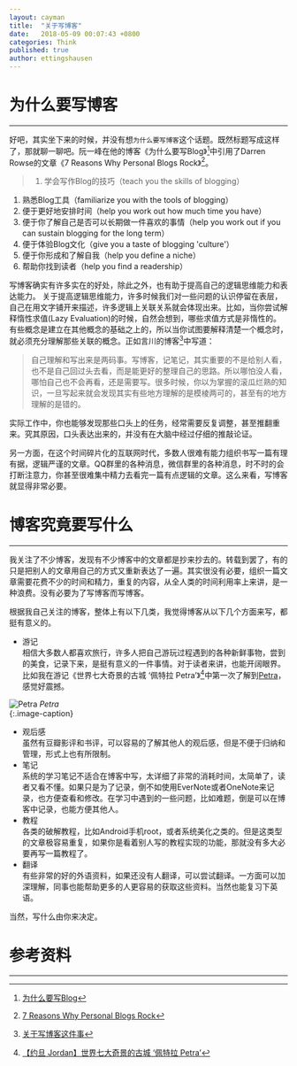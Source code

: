 ```yaml
---
layout: cayman
title:  "关于写博客"
date:   2018-05-09 00:07:43 +0800
categories: Think
published: true
author: ettingshausen
--- 
```


# 为什么要写博客
----

好吧，其实坐下来的时候，并没有想`为什么要写博客`这个话题。既然标题写成这样了，那就聊一聊吧。阮一峰在他的博客《为什么要写Blog》[^why_i_keep_blogging]中引用了Darren Rowse的文章《7 Reasons Why Personal Blogs Rock》[^7_reason]。
> 1. 学会写作Blog的技巧（teach you the skills of blogging）
1. 熟悉Blog工具（familiarize you with the tools of blogging）
1. 便于更好地安排时间（help you work out how much time you have）
1. 便于你了解自己是否可以长期做一件喜欢的事情（help you work out if you can sustain blogging for the long term）
1. 便于体验Blog文化（give you a taste of blogging 'culture'）
1. 便于你形成和了解自我（help you define a niche）
1. 帮助你找到读者（help you find a readership）

写博客确实有许多实在的好处，除此之外，也有助于提高自己的逻辑思维能力和表达能力。 
关于提高逻辑思维能力，许多时候我们对一些问题的认识停留在表层，自己在用文字铺开来描述，许多逻辑上关联关系就会体现出来。比如，当你尝试解释惰性求值(Lazy Evaluation)的时候，自然会想到，哪些求值方式是非惰性的。有些概念是建立在其他概念的基础之上的，所以当你试图要解释清楚一个概念时，就必须充分理解那些关联的概念。正如言川的博客[^lihongxun945]中写道：
> 自己理解和写出来是两码事。写博客，记笔记，其实重要的不是给别人看，也不是自己回过头去看，而是能更好的整理自己的思路。所以哪怕没人看，哪怕自己也不会再看，还是需要写。很多时候，你以为掌握的滚瓜烂熟的知识，一旦写起来就会发现其实有些地方理解的是模棱两可的，甚至有的地方理解的是错的。

实际工作中，你也能够发现那些口头上的任务，经常需要反复调整，甚至推翻重来。究其原因，口头表达出来的，并没有在大脑中经过仔细的推敲论证。

另一方面，在这个时间碎片化的互联网时代，多数人很难有能力组织书写一篇有理有据，逻辑严谨的文章。QQ群里的各种消息，微信群里的各种消息，时不时的会打断注意力，你甚至很难集中精力去看完一篇有点逻辑的文章。这么来看，写博客就显得非常必要。



# 博客究竟要写什么
---

我关注了不少博客，发现有不少博客中的文章都是抄来抄去的。转载到罢了，有的只是把别人的文章用自己的方式又重新表达了一遍。其实很没有必要，组织一篇文章需要花费不少的时间和精力，重复的内容，从全人类的时间利用率上来讲，是一种浪费。没有必要为了写博客而写博客。

根据我自己关注的博客，整体上有以下几类，我觉得博客从以下几个方面来写，都挺有意义的。
* 游记  
     相信大多数人都喜欢旅行，许多人把自己游玩过程遇到的各种新鲜事物，尝到的美食，记录下来，是挺有意义的一件事情。对于读者来讲，也能开阔眼界。比如我在游记《世界七大奇景的古城 ‘佩特拉 Petra’》[^Petra]中第一次了解到[Petra](https://en.wikipedia.org/wiki/Petra)，感觉好震撼。  

![Petra](https://i2.wp.com/travelwithmikeanna.com/wp-content/uploads/2016/10/DSC_3811.jpg)
*Petra*  
{:.image-caption}  

* 观后感  
     虽然有豆瓣影评和书评，可以容易的了解其他人的观后感，但是不便于归纳和管理，形式上也有所限制。
* 笔记  
     系统的学习笔记不适合在博客中写，太详细了非常的消耗时间，太简单了，读者又看不懂。如果只是为了记录，倒不如使用EverNote或者OneNote来记录，也方便查看和修改。在学习中遇到的一些问题，比如难题，倒是可以在博客中记录，也能方便其他人。
* 教程  
     各类的破解教程，比如Android手机root，或者系统美化之类的。但是这类型的文章极容易重复，如果你是看着别人写的教程实现的功能，那就没有多大必要再写一篇教程了。
* 翻译  
     有些非常的好的外语资料，如果还没有人翻译，可以尝试翻译。一方面可以加深理解，同事也能帮助更多的人更容易的获取这些资料。当然也能复习下英语。

当然，写什么由你来决定。



# 参考资料
---

[^why_i_keep_blogging]:[为什么要写Blog](http://www.ruanyifeng.com/blog/2006/12/why_i_keep_blogging.html)
[^7_reason]:[7 Reasons Why Personal Blogs Rock](https://problogger.com/7-reasons-why-personal-blogs-rock/)
[^lihongxun945]:[关于写博客这件事](https://blog.csdn.net/lihongxun945/article/details/49668209)
[^Petra]:[【约旦 Jordan】世界七大奇景的古城 ‘佩特拉 Petra’](http://travelwithmikeanna.com/%E3%80%90%E7%B4%84%E6%97%A6-jordan%E3%80%91%E4%B8%96%E7%95%8C%E4%B8%83%E5%A4%A7%E5%A5%87%E6%99%AF%E7%9A%84%E5%8F%A4%E5%9F%8E%E4%BD%A9%E7%89%B9%E6%8B%89petra/)
